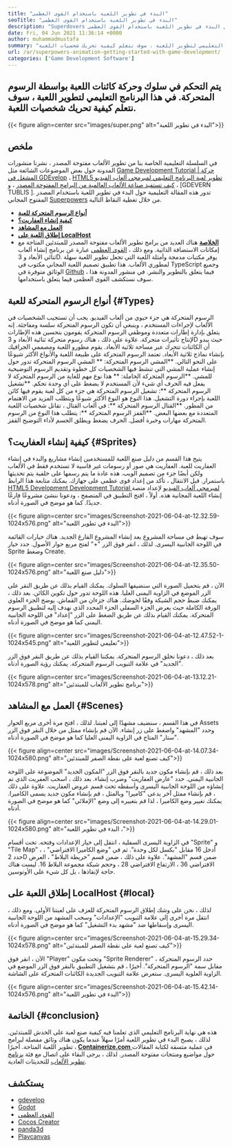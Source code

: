 ```yaml
---
title: "البدء في تطوير اللعبة باستخدام القوى العظمى" 
seoTitle: "البدء في تطوير اللعبة باستخدام القوى العظمى" 
description: "Superdovers هو صانع ألعاب ثلاثي الأبعاد مفتوح المصدر مع تعاون في الوقت الحقيقي. هذا البرنامج التعليمي يدور حول البدء في تطوير اللعبة باستخدام القوى العظمى." 
date: Fri, 04 Jun 2021 11:36:14 +0000
author: muhammadmustafa
summary: "يتم التحكم في سلوك وحركة كائنات اللعبة بواسطة الرسوم المتحركة. في هذا البرنامج التعليمي لتطوير اللعبة ، سوف نتعلم كيفية تحريك شخصيات اللعبة." 
url: /ar/superpowers-animation-getting-started-with-game-development/
categories: ['Game Development Software']
---
```


## يتم التحكم في سلوك وحركة كائنات اللعبة بواسطة الرسوم المتحركة. في هذا البرنامج التعليمي لتطوير اللعبة ، سوف نتعلم كيفية تحريك شخصيات اللعبة.

{{< figure align=center src="images/super.png" alt="البدء في تطوير اللعبة">}}


## **ملخص**
في السلسلة التعليمية الخاصة بنا من تطوير الألعاب مفتوحة المصدر ، نشرنا منشورات المدونة حول بعض الموضوعات الشائعة مثل [Game Development Tutorial | حركة المشغل في GDEvelop][1] ، [HTML5 تطوير لعبة البرنامج التعليمي لمبرمجي ألعاب الفيديو][2] ، [كيف تستفيد صناعة الألعاب العالمية من البرامج المفتوحة المصدر][3] ، و [GDEVERN TUBLIS ]. تدور هذه المقالة التعليمية حول البدء في تطوير اللعبة باستخدام المصدر المفتوح المجاني [Superpowers][5] من خلال تغطية النقاط التالية.
  * **[أنواع الرسوم المتحركة للعبة][6]**
  * **[كيفية إنشاء العفاريت؟][7]**
  * **[العمل مع المشاهد][8]**
  * **[إطلاق اللعبة على LocalHost][9]**
  * **[الخلاصة][10]**
هناك العديد من برامج تطوير الألعاب مفتوحة المصدر للمبتدئين المتاحة مع إمكانات الاستضافة الذاتية. ومع ذلك ، [القوى العظمى][5] عبارة عن برنامج إنشاء ألعاب ثنائي الأبعاد و 3D. يوفر مكتبات مدمجة وأمثلة اللعبة التي تجعل تطوير اللعبة سهلة لمطوري الألعاب. هذا تطبيق تصميم اللعبة المجاني مكتوب في TypeScript وجميع الوثائق متوفرة في [Github][11] فيما يتعلق بالتطوير والنشر. في منشور المدونة هذا ، سوف نستكشف القوى العظمى فيما يتعلق باستخدامها.

## أنواع الرسوم المتحركة للعبة   {#Types}
الرسوم المتحركة هي جزء حيوي من ألعاب الفيديو. يجب أن تستجيب الشخصيات في الألعاب لإجراءات المستخدم ، وينبغي أن تكون الرسوم المتحركة سلسة ومفاجئة. إنه يتعلق بإدارة إطارات متعددة وموظفي الرسوم المتحركة يقومون بتحسين هذه الإطارات لإنتاج تأثيرات متحركة. علاوة على ذلك ، هناك رسوم متحركة ثنائية الأبعاد و 3D حيث يبدو أن الكائنات تتحرك عبر مساحة ثلاثية الأبعاد. يقوم مطورو اللعبة ومصممي الجرافيك بإنشاء نماذج ثلاثية الأبعاد. تعتمد الرسوم المتحركة على طبيعة اللعبة والأنواع الأكثر شيوعًا على النحو التالي.
**المشي الرسوم المتحركة: ** المشي الرسوم المتحركة تدور حول إنشاء عملية المشي التي تنشط فيها الشخصيات كل خطوة وتقديم الرسوم التوضيحية للمشي.
**الرسوم المتحركة الخاملة: ** هذا نوع مهم للغاية من الرسوم المتحركة لا يفعل فيه الحرف أي شيء لأن المستخدم لا يضغط على أي وحدة تحكم.
**تشغيل الرسوم المتحركة **: تشغيل الرسوم المتحركة هي جزء من كل لعبة يقوم فيها كائن اللعبة بإجراء دورة التشغيل. هذا النوع هو النوع الأكثر شيوعًا ويتطلب المزيد من الاهتمام من المطور.
**القتال الرسوم المتحركة **: في ألعاب القتال ، تقاتل شخصيات اللعبة المتعددة مع بعضها البعض.
**القفز الرسوم المتحركة **: يتطلب هذا النوع من الرسوم المتحركة مهارات وخبرة أفضل. الحرف يضغط ويطلق الجسم لأداء التوضيح القفز.

## كيفية إنشاء العفاريت؟   {#Sprites}
يتيح هذا القسم من دليل صنع اللعبة للمستخدمين إنشاء مشاريع والبدء في إنشاء العفاريت للعبة. العفاريت هي صور أو رسومات غير قاسية لا تستخدم فقط في الألعاب ولكن أيضًا جزء من تصميم الويب. هذه عادة ما يتم رسمها على خلفية يتم تحديثها باستمرار.
قبل الانتقال ، تأكد من إعداد قوى عظمى على جهازك. يمكنك متابعة هذا الرابط [HTML5 Development Development Tutorial لمبرمجي ألعاب الفيديو][2] لإعداد منصة إنشاء اللعبة المجانية هذه.
أولاً ، افتح التطبيق في المتصفح ، ودعونا ننشئ مشروعًا فارغًا جديدًا. كما هو موضح في الصورة أدناه.

{{< figure align=center src="images/Screenshot-2021-06-04-at-12.32.59-1024x576.png" alt="البدء في تطوير اللعبة">}}

سوف تهبط في مساحة المشروع بعد إنشاء المشروع الفارغ الجديد. هناك خيارات القائمة في اللوحة الجانبية اليسرى. لذلك ، انقر فوق الزر "+" لفتح مربع حوار الأصول. حدد خيار Sprite وضغط Create.

{{< figure align=center src="images/Screenshot-2021-06-04-at-12.35.50-1024x576.png" alt="دليل صنع اللعبة">}}

الآن ، قم بتحميل الصورة التي سنضيفها السلوك. يمكنك القيام بذلك عن طريق النقر على الزر الموضع في الزاوية اليمنى العليا. هذه اللوحة تدور حول تكوين الكائن.
بعد ذلك ، يمكنك ضبط حجم الشبكة وفقًا لخوضك. هناك جزءان من القماش. يوضح الجزء العلوي الورقة الكاملة حيث يعرض الجزء السفلي الجزء المحدد الذي نهدف إليه لتطبيق الرسوم المتحركة. يمكنك القيام بذلك عن طريق الضغط على الزر "إعداد" في اللوحة الجانبية اليمنى كما هو موضح في الصورة أدناه.

{{< figure align=center src="images/Screenshot-2021-06-04-at-12.47.52-1-1024x545.png" alt="تعليمي لتطوير اللعبة">}}

بعد ذلك ، دعونا نخلق الرسوم المتحركة. يمكننا القيام بذلك عن طريق النقر فوق الزر "الجديد" في علامة التبويب الرسوم المتحركة. يمكنك رؤية الصورة أدناه.

{{< figure align=center src="images/Screenshot-2021-06-04-at-13.12.21-1024x578.png" alt="برنامج تطوير الألعاب للمبتدئين">}}


## العمل مع المشاهد   {#Scenes}
في هذا القسم ، سنضيف مشهدًا إلى لعبتنا. لذلك ، افتح مرة أخرى مربع الحوار Assets وحدد "المشهد" واضغط على زر إنشاء. الآن قم بإنشاء ممثل من خلال النقر فوق الزر "ستار" المتاح في الزاوية اليمنى العليا كما هو موضح في الصورة أدناه.

{{< figure align=center src="images/Screenshot-2021-06-04-at-14.07.34-1024x580.png" alt="كيف تصنع لعبة على نقطة الصفر للمبتدئين">}}

بعد ذلك ، قم بإنشاء مكون جديد بالنقر فوق الزر "المكون الجديد" الموضوعة على اللوحة الجانبية اليمنى. حدد "عارض العفاريت" وضرب إنشاء. بعد ذلك ، اسحب العفريت الذي تم إنشاؤه من اللوحة الجانبية اليسرى وأسقطه تحت قسم عروض العفاريت. علاوة على ذلك ، قم بإنشاء ممثل آخر يدعى "كاميرا" وبالمثل ، قم بإنشاء مكون جديد يسمى الكاميرا.
يمكنك تغيير وضع الكاميرا ، لذا قم بتغييره إلى وضع "الإملائي" كما هو موضح في الصورة أدناه.

{{< figure align=center src="images/Screenshot-2021-06-04-at-14.29.01-1024x580.png" alt="البدء في تطوير اللعبة ،">}}

في الزاوية اليسرى السفلية ، انتقل إلى خيار الإعدادات وفتحه. تحت أقسام "Sprite" و "Tile Map" ، أدخل 16 مقابل "بكسل لكل وحدة". ثم في "وضع الكاميرا الافتراضي" ، حدد 2D ضمن قسم "المشهد". علاوة على ذلك ، ضمن قسم "خريطة البلاط" ، العرض الافتراضي 36 ، الارتفاع الافتراضي 28 ، وحجم شبكة مجموعة البلاط 16. ليست هناك حاجة لإنقاذها ، بل كل شيء على الأوتوسين.

## إطلاق اللعبة على LocalHost   {#local}
لذلك ، نحن على وشك إطلاق الرسوم المتحركة للعزف على لعبتنا الأولى. ومع ذلك ، انتقل مرة أخرى إلى علامة التبويب "الإعدادات" وسحب المشهد من اللوحة الجانبية اليسرى وإسقاطها ضد "مشهد بدء التشغيل" كما هو موضح في الصورة أدناه.

{{< figure align=center src="images/Screenshot-2021-06-04-at-15.29.34-1024x578.png" alt="كيف تصنع لعبة على نقطة الصفر للمبتدئين">}}

الآن ، انقر فوق "Player" وتحت مكون "Sprite Renderer" ، حدد الرسوم المتحركة مقابل سمة "الرسوم المتحركة". أخيرًا ، قم بتشغيل التطبيق بالنقر فوق الزر الموضع في الزاوية العلوية اليسرى. ستعرض علامة التبويب الجديدة الكائنات المتحركة على الشاشة.

{{< figure align=center src="images/Screenshot-2021-06-04-at-15.42.14-1024x576.png" alt="البدء في تطوير اللعبة">}}


## الخاتمة   {#conclusion}
هذه هي نهاية البرنامج التعليمي الذي تعلمنا فيه كيفية صنع لعبة على الخدش للمبتدئين. لذلك ، يصبح البدء في تطوير اللعبة أمرًا سهلاً عندما يكون هناك وثائق مفصلة لبرامج تطوير اللعبة المتاحة. أخيرًا ، [**Containerize.com** ][12] في عملية متسقة لكتابة المقالات حول مواضيع ومنتجات مفتوحة المصدر. لذلك ، يرجى البقاء على اتصال مع فئة [برنامج تطوير الألعاب][13] للتحديثات العادية.

## يستكشف
  * [gdevelop][14]
  * [Godot][15]
  * [القوى العظمى][5]
  * [Cocos Creator][16]
  * [panda3d][17]
  * [Playcanvas][18]

  
[1]: https://blog.containerize.com/game-development-software/game-development-tutorial-player-movement-in-gdevelop/
[2]: https://blog.containerize.com/2021/05/19/html5-game-development-tutorial-for-video-game-programmers/
[3]: https://blog.containerize.com/game-development-software/how-global-gaming-market-leveraging-open-source-software/
[4]: https://blog.containerize.com/game-development-software/game-development-tutorial-player-movement-in-gdevelop/
[5]: https://products.containerize.com/game-development-software/superpowers/
[6]: #types
[7]: #sprites
[8]: #scenes
[9]: #local
[10]: #Conclusion
[11]: https://github.com/superpowers/superpowers-core
[12]: https://www.containerize.com/
[13]: https://products.containerize.com/game-development-software/
[14]: https://products.containerize.com/game-development-software/gdevelop/
[15]: https://products.containerize.com/game-development-software/godot/
[16]: https://products.containerize.com/game-development-software/cocos-creator/
[17]: https://products.containerize.com/game-development-software/panda3d/
[18]: https://products.containerize.com/game-development-software/playcanvas/

